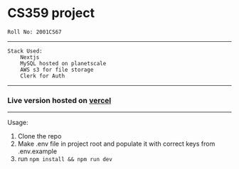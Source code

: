 # CS359 project

    Roll No: 2001CS67
---
    Stack Used:
        Nextjs
        MySQL hosted on planetscale
        AWS s3 for file storage
        Clerk for Auth
---
### Live version hosted on [vercel](https://cs359-proj.vercel.app/)
---
Usage:
1. Clone the repo
2. Make .env file in project root and populate it with correct keys from .env.example
3. run ```npm install && npm run dev```

